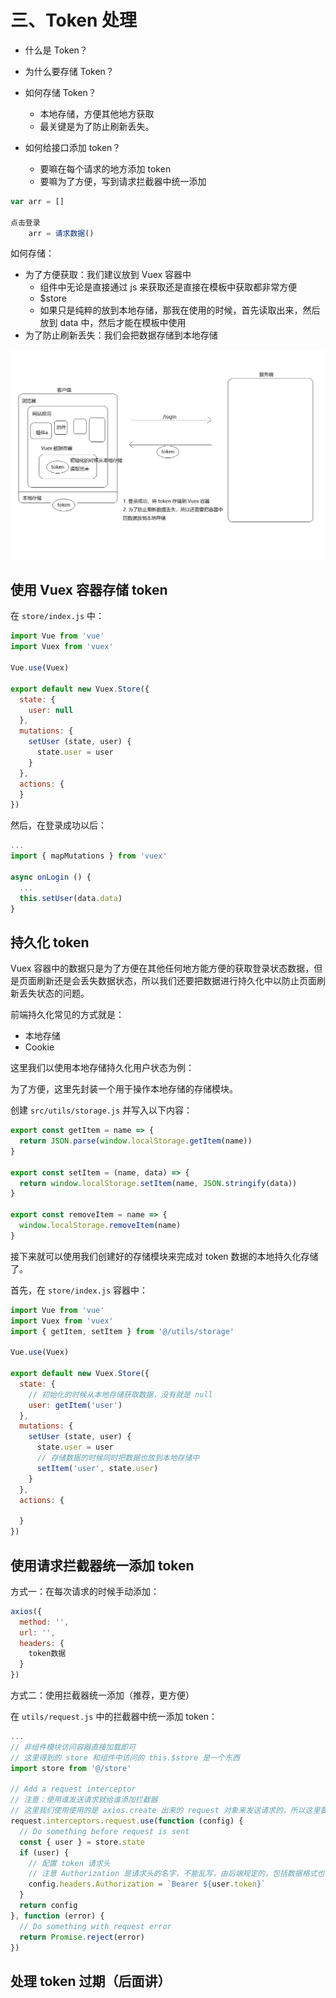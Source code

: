 # 三、Token 处理

- 什么是 Token？
- 为什么要存储 Token？

- 如何存储 Token？
  - 本地存储，方便其他地方获取
  - 最关键是为了防止刷新丢失。
- 如何给接口添加 token？
  - 要嘛在每个请求的地方添加 token
  - 要嘛为了方便，写到请求拦截器中统一添加



```js
var arr = []

点击登录
	arr = 请求数据()
```



如何存储：

- 为了方便获取：我们建议放到 Vuex 容器中
  - 组件中无论是直接通过 js 来获取还是直接在模板中获取都非常方便
  - $store
  - 如果只是纯粹的放到本地存储，那我在使用的时候，首先读取出来，然后放到 data 中，然后才能在模板中使用
- 为了防止刷新丢失：我们会把数据存储到本地存储

![1568949544263](assets/1568949544263.png)

## 使用 Vuex 容器存储 token

在 `store/index.js` 中：

```js
import Vue from 'vue'
import Vuex from 'vuex'

Vue.use(Vuex)

export default new Vuex.Store({
  state: {
    user: null
  },
  mutations: {
    setUser (state, user) {
      state.user = user
    }
  },
  actions: {
  }
})

```

然后，在登录成功以后：

```js
...
import { mapMutations } from 'vuex'

async onLogin () {
  ...
  this.setUser(data.data)
}
```



## 持久化 token

Vuex 容器中的数据只是为了方便在其他任何地方能方便的获取登录状态数据，但是页面刷新还是会丢失数据状态，所以我们还要把数据进行持久化中以防止页面刷新丢失状态的问题。

前端持久化常见的方式就是：

- 本地存储
- Cookie



这里我们以使用本地存储持久化用户状态为例：

为了方便，这里先封装一个用于操作本地存储的存储模块。

创建 `src/utils/storage.js` 并写入以下内容：

```js
export const getItem = name => {
  return JSON.parse(window.localStorage.getItem(name))
}

export const setItem = (name, data) => {
  return window.localStorage.setItem(name, JSON.stringify(data))
}

export const removeItem = name => {
  window.localStorage.removeItem(name)
}

```



接下来就可以使用我们创建好的存储模块来完成对 token 数据的本地持久化存储了。

首先，在 `store/index.js` 容器中：

```js
import Vue from 'vue'
import Vuex from 'vuex'
import { getItem, setItem } from '@/utils/storage'

Vue.use(Vuex)

export default new Vuex.Store({
  state: {
    // 初始化的时候从本地存储获取数据，没有就是 null
    user: getItem('user')
  },
  mutations: {
    setUser (state, user) {
      state.user = user
      // 存储数据的时候同时把数据也放到本地存储中
      setItem('user', state.user)
    }
  },
  actions: {

  }
})

```



## 使用请求拦截器统一添加 token

方式一：在每次请求的时候手动添加：

```js
axios({
  method: '',
  url: '',
  headers: {
  	token数据
  }
})
```

方式二：使用拦截器统一添加（推荐，更方便）

在 `utils/request.js` 中的拦截器中统一添加 token：

```js
...
// 非组件模块访问容器直接加载即可
// 这里得到的 store 和组件中访问的 this.$store 是一个东西
import store from '@/store'

// Add a request interceptor
// 注意：使用谁发送请求就给谁添加拦截器
// 这里我们使用使用的是 axios.create 出来的 request 对象来发送请求的，所以这里要给 request 设置拦截器（给 axios 设置无效）
request.interceptors.request.use(function (config) {
  // Do something before request is sent
  const { user } = store.state
  if (user) {
    // 配置 token 请求头
    // 注意 Authorization 是请求头的名字，不能乱写，由后端规定的，包括数据格式也不能乱写， 也是后端规定的
    config.headers.Authorization = `Bearer ${user.token}`
  }
  return config
}, function (error) {
  // Do something with request error
  return Promise.reject(error)
})

```



## 处理 token 过期（后面讲）

